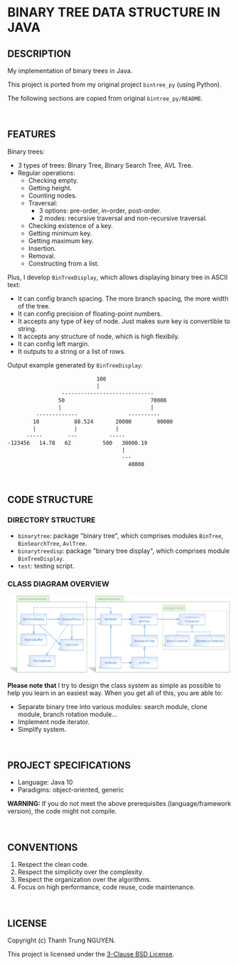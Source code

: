 # BINARY TREE DATA STRUCTURE IN JAVA

## DESCRIPTION

My implementation of binary trees in Java.

This project is ported from my original project ```bintree_py``` (using Python).

The following sections are copied from original ```bintree_py/README```.

&nbsp;

## FEATURES

Binary trees:

- 3 types of trees: Binary Tree, Binary Search Tree, AVL Tree.
- Regular operations:
  - Checking empty.
  - Getting height.
  - Counting nodes.
  - Traversal:
    - 3 options: pre-order, in-order, post-order.
    - 2 modes: recursive traversal and non-recursive traversal.
  - Checking existence of a key.
  - Getting minimum key.
  - Getting maximum key.
  - Insertion.
  - Removal.
  - Constructing from a list.

Plus, I develop ```BinTreeDisplay```, which allows displaying binary tree in ASCII text:

- It can config branch spacing. The more branch spacing, the more width of the tree.
- It can config precision of floating-point numbers.
- It accepts any type of key of node. Just makes sure key is convertible to string.
- It accepts any structure of node, which is high flexibily.
- It can config left margin.
- It outputs to a string or a list of rows.

Output example generated by ```BinTreeDisplay```:

```text
                            100
                            |
                 -----------------------------
                50                           70000
                |                            |
         -------------                ----------
        10           88.524       20000        90000
        |            |            |
      -----        ---          -----
-123456   14.78   62          500   30000.19
                                    |
                                    ---
                                      40000
```

&nbsp;

## CODE STRUCTURE

### DIRECTORY STRUCTURE

- ```binarytree```: package "binary tree", which comprises modules ```BinTree```, ```BinSearchTree```, ```AvlTree```.
- ```binarytreedisp```: package "binary tree display", which comprises module ```BinTreeDisplay```.
- ```test```: testing script.

### CLASS DIAGRAM OVERVIEW

![Class diagram overvieww](../bintree_py/class-diagram-overview.png)

**Please note that** I try to design the class system as simple as possible to help you learn in an easiest way. When you get all of this, you are able to:

- Separate binary tree into various modules: search module, clone module, branch rotation module...
- Implement node iterator.
- Simplify system.

&nbsp;

## PROJECT SPECIFICATIONS

- Language: Java 10
- Paradigms: object-oriented, generic

**WARNING:** If you do not meet the above prerequisites (language/framework version), the code might not compile.

&nbsp;

## CONVENTIONS

1. Respect the clean code.
2. Respect the simplicity over the complexity.
3. Respect the organization over the algorithms.
4. Focus on high performance, code reuse, code maintenance.

&nbsp;

## LICENSE

Copyright (c) Thanh Trung NGUYEN.

This project is licensed under the [3-Clause BSD License](LICENSE.txt).
